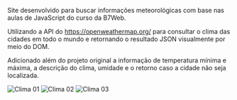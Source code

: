 Site desenvolvido para buscar informações meteorológicas com base nas aulas de JavaScript do curso da B7Web.

Utilizando a API do https://openweathermap.org/ para consultar o clima das cidades em todo o mundo e retornando o resultado JSON visualmente por meio do DOM.

Adicionado além do projeto original a informação de temperatura mínima e máxima, a descrição do clima, umidade e o retorno caso a cidade não seja localizada.

![Clima 01](https://user-images.githubusercontent.com/110427326/197283746-fdcc439c-7b8b-41fa-a609-c6388ccdd7a2.png)
![Clima 02](https://user-images.githubusercontent.com/110427326/197283748-796ce825-6e68-4f9a-8848-6c7d77aa249a.png)
![Clima 03](https://user-images.githubusercontent.com/110427326/197283753-7d4ba442-aabd-4d74-9323-2489ebb15aa3.png)
